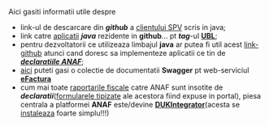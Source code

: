 Aici gasiti informatii utile despre

- link-ul de descarcare din ***github*** a [clientului SPV](https://github.com/MfpAnaf/ClientSPV) scris in java;
- link catre [aplicatii](https://github.com/radubalanpro) ***java*** rezidente in **github**... pt ***tag***-ul [**UBL**](https://github.com/topics/ubl?l=java);
- pentru dezvoltatorii ce utilizeaza limbajul **java** ar putea fi util acest [link-github](https://github.com/IncrementalCommunity/declaratii-anaf/tree/master) atunci cand doresc sa implementeze aplicatii ce tin de [***declaratiile ANAF***](https://github.com/IncrementalCommunity/declaratii-anaf);
- [aici](https://www.reddit.com/r/programare/comments/18c3bg8/implementare_serviciu_efactura/) puteti gasi o colectie de documentatii **Swagger** pt web-serviciul [**eFactura**](https://static.anaf.ro/static/10/Anaf/AsistentaContribuabili_r/Ghid_RO_eFactura.pdf)
- cum mai toate [raportarile fiscale](https://static.anaf.ro/static/10/Anaf/AsistentaContribuabili_r/Calendar/Calendar_obligatii_fiscale_2024.htm) catre ANAF sunt insotite de ***declaratii***([formularele tipizate](https://www.anaf.ro/anaf/internet/ANAF/asistenta_contribuabili/declararea_obligatiilor_fiscale/toate_formularele/) ale acestora fiind expuse in portal), piesa centrala a platformei **ANAF** este/devine [**DUKIntegrator**](https://static.anaf.ro/static/DUKIntegrator/DUKIntegrator.htm)(acesta se [instaleaza](https://forum.sagasoft.ro/viewtopic.php?t=43129) foarte simplu!!!)
 
